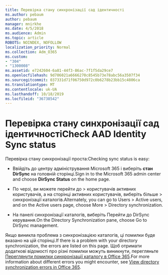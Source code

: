 ```yaml
---
title: Перевірка стану синхронізації сад ідентичності
ms.author: pebaum
author: pebaum
manager: mnirkhe
ms.date: 4/5/2018
ms.audience: Admin
ms.topic: article
ROBOTS: NOINDEX, NOFOLLOW
localization_priority: Normal
ms.collection: Adm_O365
ms.custom:
- "304"
- "1300008"
ms.assetid: e7242604-6a81-44f3-86ac-7f1f5da29ce7
ms.openlocfilehash: 9d706021a6666270c8545b73e78abc56a3507f34
ms.sourcegitcommit: 037331d71f06750d972c0b6278b23bb15c4806ca
ms.translationtype: MT
ms.contentlocale: uk-UA
ms.lasthandoff: 10/18/2019
ms.locfileid: "36738542"
---
```

# <a name="check-aad-identity-sync-status"></a><span data-ttu-id="15e6b-102">Перевірка стану синхронізації сад ідентичності</span><span class="sxs-lookup"><span data-stu-id="15e6b-102">Check AAD Identity Sync status</span></span>

<span data-ttu-id="15e6b-103">Перевірка стану синхронізації проста:</span><span class="sxs-lookup"><span data-stu-id="15e6b-103">Checking sync status is easy:</span></span>
  
- <span data-ttu-id="15e6b-104">Ввійдіть до центру адміністрування Microsoft 365 і виберіть **стан DirSync** на головній сторінці.</span><span class="sxs-lookup"><span data-stu-id="15e6b-104">Sign in to the Microsoft 365 admin center and choose **DirSync Status** on the home page.</span></span>

- <span data-ttu-id="15e6b-105">По черзі, ви можете перейти до \> користувачів активних користувачів, а на сторінці активних користувачів, виберіть більше \> синхронізації каталогів.</span><span class="sxs-lookup"><span data-stu-id="15e6b-105">Alternately, you can go to Users \> Active users, and on the Active users page, choose More \> Directory synchronization.</span></span>

- <span data-ttu-id="15e6b-106">На панелі синхронізації каталогів, виберіть Перейти до DirSync керування.</span><span class="sxs-lookup"><span data-stu-id="15e6b-106">On the Directory Synchronization pane, choose Go to DirSync management.</span></span>

<span data-ttu-id="15e6b-107">Якщо виникла проблема з синхронізацією каталогів, ці помилки буде вказано на цій сторінці.</span><span class="sxs-lookup"><span data-stu-id="15e6b-107">If there is a problem with your directory synchronization, the errors are listed on this page.</span></span> <span data-ttu-id="15e6b-108">Щоб отримати додаткові відомості про різні помилки можуть виникнути, перегляньте [Переглянути помилки синхронізації каталогу в Office 365](https://docs.microsoft.com//office365/enterprise/identify-directory-synchronization-errors).</span><span class="sxs-lookup"><span data-stu-id="15e6b-108">For more information about different errors you might encounter, see [View directory synchronization errors in Office 365](https://docs.microsoft.com//office365/enterprise/identify-directory-synchronization-errors).</span></span>
  